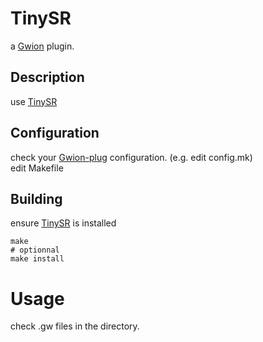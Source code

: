 # TinySR
  a [Gwion](https://github.com/fennecdjay/Gwion) plugin.  
## Description
use [TinySR](https://github.com/.../TinySR)
## Configuration
check your [Gwion-plug](https://github.com/fennecdjay/Gwion-plug) configuration. (e.g. edit config.mk)  
edit Makefile
## Building
ensure [TinySR](https://github.com/.../TinySR) is installed
```
make
# optionnal
make install
```
# Usage
check .gw files in the directory.
